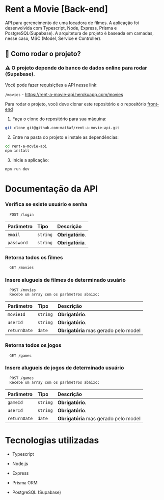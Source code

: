 # Rent a Movie [Back-end]

API para gerencimento de uma locadora de filmes. A aplicação foi desenvolvida com Typescript, Node, Express, Prisma e PostgreSQL(Supabase). A arquitetura de projeto é baseada em camadas, nesse caso, MSC (Model, Service e Controller).

## :rocket: Como rodar o projeto?

### :warning: O projeto depende do banco de dados online para rodar (Supabase).

Você pode fazer requisições a API nesse link:

 `/movies` - 
 https://rent-a-movie-api.herokuapp.com/movies

Para rodar o projeto, você deve clonar este repositório e o repositório [front-end](https://github.com/matkaf/rent-a-movie-front)

1. Faça o clone do repositório para sua máquina:
```bash
git clone git@github.com:matkaf/rent-a-movie-api.git
```

2. Entre na pasta do projeto e instale as dependências:
```bash
cd rent-a-movie-api
npm install
```

3. Inicie a aplicação:
```bash
npm run dev
```

# Documentação da API

### Verifica se existe usuário e senha

```http
  POST /login
```

| Parâmetro   | Tipo       | Descrição                           |
| :---------- | :--------- | :---------------------------------- |
| `email` | `string` | **Obrigatório**.
| `password` | `string` | **Obrigatória**.

### Retorna todos os filmes

```http
  GET /movies
```

### Insere alugueis de filmes de determinado usuário

```http
  POST /movies
  Recebe um array com os parâmetros abaixo:
```

| Parâmetro   | Tipo       | Descrição                           |
| :---------- | :--------- | :---------------------------------- |
| `movieId` | `string` | **Obrigatório**.
| `userId` | `string` | **Obrigatório**.
| `returnDate` | `date` | **Obrigatória** mas gerado pelo model

### Retorna todos os jogos

```http
  GET /games
```

### Insere alugueis de jogos de determinado usuário

```http
  POST /games
  Recebe um array com os parâmetros abaixo:
```

| Parâmetro   | Tipo       | Descrição                           |
| :---------- | :--------- | :---------------------------------- |
| `gameId` | `string` | **Obrigatório**.
| `userId` | `string` | **Obrigatório**.
| `returnDate` | `date` | **Obrigatória** mas gerado pelo model

# Tecnologias utilizadas

- Typescript

- Node.js

- Express

- Prisma ORM

- PostgreSQL (Supabase)

